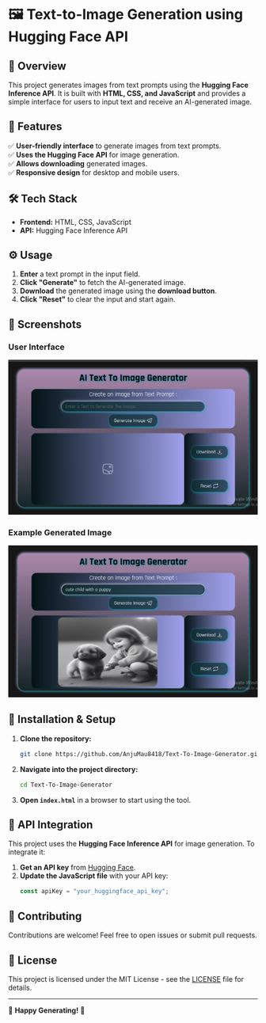 # 🖼️ Text-to-Image Generation using Hugging Face API

## 📌 Overview
This project generates images from text prompts using the **Hugging Face Inference API**. It is built with **HTML, CSS, and JavaScript** and provides a simple interface for users to input text and receive an AI-generated image.

## 🚀 Features
✅ **User-friendly interface** to generate images from text prompts.  
✅ **Uses the Hugging Face API** for image generation.  
✅ **Allows downloading** generated images.  
✅ **Responsive design** for desktop and mobile users.  

## 🛠️ Tech Stack
- **Frontend:** HTML, CSS, JavaScript  
- **API:** Hugging Face Inference API  

## ⚙️ Usage
1. **Enter** a text prompt in the input field.
2. **Click "Generate"** to fetch the AI-generated image.
3. **Download** the generated image using the **download button**.
4. **Click "Reset"** to clear the input and start again.

## 📸 Screenshots
### **User Interface**
![Text-to-Image UI](screenshots/user_interface.png)

### **Example Generated Image**
![Generated Image](screenshots/Generated_image.png)

## 🔧 Installation & Setup
1. **Clone the repository:**
   ```sh
   git clone https://github.com/AnjuMau8418/Text-To-Image-Generator.git
   ```
2. **Navigate into the project directory:**
   ```sh
   cd Text-To-Image-Generator
   ```
3. **Open `index.html`** in a browser to start using the tool.

## 🔗 API Integration
This project uses the **Hugging Face Inference API** for image generation. To integrate it:
1. **Get an API key** from [Hugging Face](https://huggingface.co/).
2. **Update the JavaScript file** with your API key:
   ``` js
   const apiKey = "your_huggingface_api_key";
   ```


## 🤝 Contributing
Contributions are welcome! Feel free to open issues or submit pull requests.

## 📜 License
This project is licensed under the MIT License - see the [LICENSE](LICENSE) file for details.

---
🎨 **Happy Generating!** 🚀

